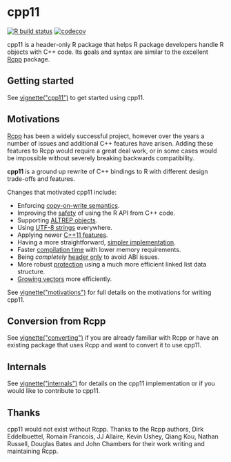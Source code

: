 # cpp11

<!-- badges: start -->
[![R build status](https://github.com/r-lib/cpp11/workflows/R-CMD-check/badge.svg)](https://github.com/r-lib/cpp11/actions)
[![codecov](https://codecov.io/gh/r-lib/cpp11/branch/master/graph/badge.svg?token=EEWYoCYxQ2)](https://codecov.io/gh/r-lib/cpp11)
<!-- badges: end -->

cpp11 is a header-only R package that helps R package developers handle R objects with C++ code.
Its goals and syntax are similar to the excellent [Rcpp](https://cran.r-project.org/package=Rcpp) package.

## Getting started

See [vignette("cpp11")](vignettes/cpp11.Rmd) to get started using cpp11.

## Motivations

[Rcpp](https://cran.r-project.org/package=Rcpp) has been a widely successful project, however over the years a number of issues and additional C++ features have arisen.
Adding these features to Rcpp would require a great deal work, or in some cases would be impossible without severely breaking backwards compatibility.

**cpp11** is a ground up rewrite of C++ bindings to R with different design trade-offs and features.

Changes that motivated cpp11 include:

- Enforcing [copy-on-write semantics](vignettes/motivations.Rmd#copy-on-write-semantics).
- Improving the [safety](vignettes/motivations.Rmd#improve-safety) of using the R API from C++ code.
- Supporting [ALTREP objects](vignettes/motivations.Rmd#altrep-support).
- Using [UTF-8 strings](vignettes/motivations.Rmd#utf-8-everywhere) everywhere.
- Applying newer [C++11 features](vignettes/motivations.Rmd#c11-features).
- Having a more straightforward, [simpler implementation](vignettes/motivations.Rmd#simpler-implementation).
- Faster [compilation time](vignettes/motivations.Rmd#compilation-speed) with lower memory requirements.
- Being *completely* [header only](vignettes/motivations.Rmd#header-only) to avoid ABI issues.
- More robust [protection](vignettes/motivations.Rmd#protection) using a much more efficient linked list data structure.
- [Growing vectors](vignettes/motivations.Rmd#growing-vectors) more efficiently.

See [vignette("motivations")](vignettes/motivations.Rmd) for full details on the motivations for writing cpp11.

## Conversion from Rcpp

See [vignette("converting")](vignettes/converting.Rmd) if you are already familiar with Rcpp or have an existing package that uses Rcpp and want to convert it to use cpp11.

## Internals

See [vignette("internals")](vignettes/internals.Rmd) for details on the cpp11 implementation or if you would like to contribute to cpp11.

## Thanks

cpp11 would not exist without Rcpp.
Thanks to the Rcpp authors, Dirk Eddelbuettel, Romain Francois, JJ Allaire, Kevin Ushey, Qiang Kou, Nathan Russell, Douglas Bates and John Chambers for their work writing and maintaining Rcpp.
